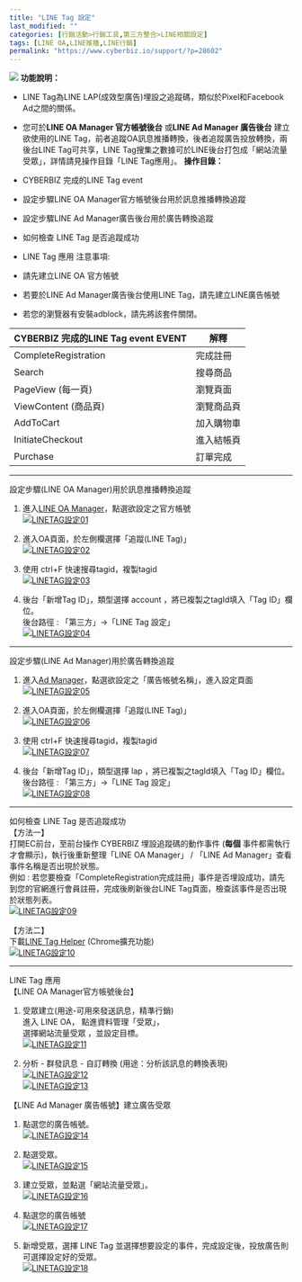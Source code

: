 ```yaml
---
title: "LINE Tag 設定"
last_modified: ""
categories: [行銷活動>行銷工具,第三方整合>LINE相關設定]
tags: [LINE OA,LINE推播,LINE行銷]
permalink: "https://www.cyberbiz.io/support/?p=28602"
---
```


![](https://www.cyberbiz.io/support/wp-content/uploads/全版本.png) **功能說明：**  

* LINE Tag為LINE LAP(成效型廣告)埋設之追蹤碼，類似於Pixel和Facebook Ad之間的關係。
* 您可於**LINE OA Manager 官方帳號後台** 或**LINE Ad Manager 廣告後台** 建立欲使用的LINE Tag，前者追蹤OA訊息推播轉換，後者追蹤廣告投放轉換，兩後台LINE Tag可共享，LINE Tag搜集之數據可於LINE後台打包成「網站流量受眾」，詳情請見操作目錄「LINE Tag應用」。 
**操作目錄：**

* CYBERBIZ 完成的LINE Tag event
* 設定步驟LINE OA Manager官方帳號後台用於訊息推播轉換追蹤
* 設定步驟LINE Ad Manager廣告後台用於廣告轉換追蹤
* 如何檢查 LINE Tag 是否追蹤成功
* LINE Tag 應用
注意事項:  

* 請先建立LINE OA 官方帳號
* 若要於LINE Ad Manager廣告後台使用LINE Tag，請先建立LINE廣告帳號
* 若您的瀏覽器有安裝adblock，請先將該套件關閉。

CYBERBIZ 完成的LINE Tag event EVENT | 解釋  
---|---  
CompleteRegistration | 完成註冊  
Search | 搜尋商品  
PageView (每一頁) | 瀏覽頁面  
ViewContent (商品頁) | 瀏覽商品頁  
AddToCart | 加入購物車  
InitiateCheckout | 進入結帳頁  
Purchase | 訂單完成  

* * *

設定步驟(LINE OA Manager)用於訊息推播轉換追蹤  

1. 進入[LINE OA Manager](https://manager.line.biz/)，點選欲設定之官方帳號  
[![LINETAG設定01](https://www.cyberbiz.io/support/wp-content/uploads/LINETAG設定01.png)](https://www.cyberbiz.io/support/wp-content/uploads/LINETAG設定01.png)



2. 進入OA頁面，於左側欄選擇「追蹤(LINE Tag)」   
[![LINETAG設定02](https://www.cyberbiz.io/support/wp-content/uploads/LINETAG設定02.png)](https://www.cyberbiz.io/support/wp-content/uploads/LINETAG設定02.png)



3. 使用 ctrl+F 快速搜尋tagid，複製tagid   
[![LINETAG設定03](https://www.cyberbiz.io/support/wp-content/uploads/LINETAG設定03.png)](https://www.cyberbiz.io/support/wp-content/uploads/LINETAG設定03.png)



4. 後台「新增Tag ID」，類型選擇 account ，將已複製之tagId填入「Tag ID」欄位。  
後台路徑 : 「第三方」→「LINE Tag 設定」  
[![LINETAG設定04](https://www.cyberbiz.io/support/wp-content/uploads/LINETAG設定04.png)](https://www.cyberbiz.io/support/wp-content/uploads/LINETAG設定04.png)



* * *

設定步驟(LINE Ad Manager)用於廣告轉換追蹤  

1. 進入[Ad Manager](https://manager.line.biz/)，點選欲設定之「廣告帳號名稱」，進入設定頁面  
[![LINETAG設定05](https://www.cyberbiz.io/support/wp-content/uploads/LINETAG設定05.png)](https://www.cyberbiz.io/support/wp-content/uploads/LINETAG設定05.png)



2. 進入OA頁面，於左側欄選擇「追蹤(LINE Tag)」   
[![LINETAG設定06](https://www.cyberbiz.io/support/wp-content/uploads/LINETAG設定06.png)](https://www.cyberbiz.io/support/wp-content/uploads/LINETAG設定06.png)



3. 使用 ctrl+F 快速搜尋tagid，複製tagid   
[![LINETAG設定07](https://www.cyberbiz.io/support/wp-content/uploads/LINETAG設定07.png)](https://www.cyberbiz.io/support/wp-content/uploads/LINETAG設定07.png)



4. 後台「新增Tag ID」，類型選擇 lap ，將已複製之tagId填入「Tag ID」欄位。  
後台路徑 : 「第三方」→「LINE Tag 設定」  
[![LINETAG設定08](https://www.cyberbiz.io/support/wp-content/uploads/LINETAG設定08.png)](https://www.cyberbiz.io/support/wp-content/uploads/LINETAG設定08.png)



* * *

如何檢查 LINE Tag 是否追蹤成功  
【方法一】  
打開EC前台，至前台操作 CYBERBIZ 埋設追蹤碼的動作事件 (**每個** 事件都需執行才會顯示)，執行後重新整理「LINE OA Manager」
/ 「LINE Ad Manager」查看事件名稱是否出現於狀態。  
例如 : 若您要檢查「CompleteRegistration完成註冊」事件是否埋設成功，請先到您的官網進行會員註冊，完成後刷新後台LINE
Tag頁面，檢查該事件是否出現於狀態列表。  
[![LINETAG設定09](https://www.cyberbiz.io/support/wp-content/uploads/LINETAG設定09.png)](https://www.cyberbiz.io/support/wp-content/uploads/LINETAG設定09.png)  

【方法二】  
下載[LINE Tag Helper](https://chrome.google.com/webstore/detail/line-tag-helper/jgnholagndjghcjedffhinifilbjmklg?hl=zh-TW) (Chrome擴充功能)  
[![LINETAG設定10](https://www.cyberbiz.io/support/wp-content/uploads/LINETAG設定10.png)](https://www.cyberbiz.io/support/wp-content/uploads/LINETAG設定10.png)  


* * *

LINE Tag 應用  
【LINE OA Manager官方帳號後台】

1. 受眾建立(用途-可用來發送訊息，精準行銷)  
進入 LINE OA， 點進資料管理「受眾」，  
選擇網站流量受眾 ，並設定目標。  
[![LINETAG設定11](https://www.cyberbiz.io/support/wp-content/uploads/LINETAG設定11.png)](https://www.cyberbiz.io/support/wp-content/uploads/LINETAG設定11.png)  

2. 分析 - 群發訊息 - 自訂轉換 (用途：分析該訊息的轉換表現)  
[![LINETAG設定12](https://www.cyberbiz.io/support/wp-content/uploads/LINETAG設定12.png)](https://www.cyberbiz.io/support/wp-content/uploads/LINETAG設定12.png)  
[![LINETAG設定13](https://www.cyberbiz.io/support/wp-content/uploads/LINETAG設定13.png)](https://www.cyberbiz.io/support/wp-content/uploads/LINETAG設定13.png)  


【LINE Ad Manager 廣告帳號】建立廣告受眾

1. 點選您的廣告帳號。  
[![LINETAG設定14](https://www.cyberbiz.io/support/wp-content/uploads/LINETAG設定14.png)](https://www.cyberbiz.io/support/wp-content/uploads/LINETAG設定14.png)



2. 點選受眾。  
[![LINETAG設定15](https://www.cyberbiz.io/support/wp-content/uploads/LINETAG設定15.png)](https://www.cyberbiz.io/support/wp-content/uploads/LINETAG設定15.png)



3. 建立受眾，並點選「網站流量受眾」。  
[![LINETAG設定16](https://www.cyberbiz.io/support/wp-content/uploads/LINETAG設定16.png)](https://www.cyberbiz.io/support/wp-content/uploads/LINETAG設定16.png)



4. 點選您的廣告帳號  
[![LINETAG設定17](https://www.cyberbiz.io/support/wp-content/uploads/LINETAG設定17.png)](https://www.cyberbiz.io/support/wp-content/uploads/LINETAG設定17.png)



5. 新增受眾，選擇 LINE Tag 並選擇想要設定的事件，完成設定後，投放廣告則可選擇設定好的受眾。  
[![LINETAG設定18](https://www.cyberbiz.io/support/wp-content/uploads/LINETAG設定18.png)](https://www.cyberbiz.io/support/wp-content/uploads/LINETAG設定18.png)

